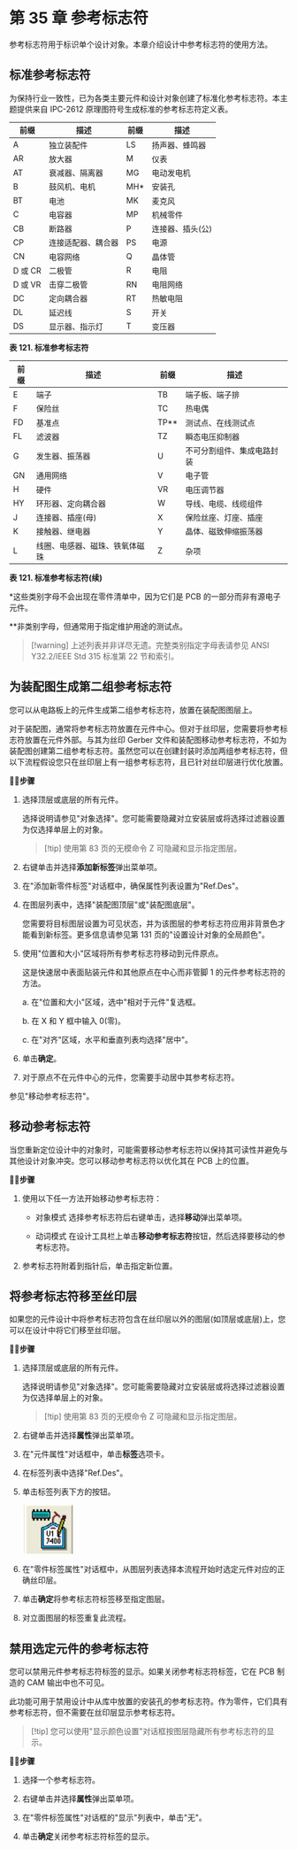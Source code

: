 # 第 35 章 参考标志符

参考标志符用于标识单个设计对象。本章介绍设计中参考标志符的使用方法。

## 标准参考标志符

为保持行业一致性，已为各类主要元件和设计对象创建了标准化参考标志符。本主题提供来自 IPC-2612 原理图符号生成标准的参考标志符定义表。

| 前缀  | 描述                 | 前缀 | 描述           |
|---------|-----------------------------|--------|-----------------------|
| A       | 独立装配件           | LS     | 扬声器、蜂鸣器   |
| AR      | 放大器                   | M      | 仪表                 |
| AT      | 衰减器、隔离器        | MG     | 电动发电机       |
| B       | 鼓风机、电机               | MH*    | 安装孔         |
| BT      | 电池                     | MK     | 麦克风            |
| C       | 电容器                   | MP     | 机械零件       |
| CB      | 断路器             | P      | 连接器、插头(公) |
| CP      | 连接适配器、耦合器 | PS     | 电源          |
| CN      | 电容网络           | Q      | 晶体管            |
| D 或 CR | 二极管                       | R      | 电阻              |
| D 或 VR | 击穿二极管             | RN     | 电阻网络      |
| DC      | 定向耦合器         | RT     | 热敏电阻            |
| DL      | 延迟线                  | S      | 开关                |
| DS      | 显示器、指示灯               | T      | 变压器           |

**表 121. 标准参考标志符**

| 前缀 | 描述                        | 前缀 | 描述                          |
|--------|------------------------------------|--------|--------------------------------------|
| E      | 端子                           | TB     | 端子板、端子排       |
| F      | 保险丝                               | TC     | 热电偶                         |
| FD     | 基准点                           | TP**   | 测试点、在线测试点   |
| FL     | 滤波器                             | TZ     | 瞬态电压抑制器                            |
| G      | 发生器、振荡器              | U      | 不可分割组件、集成电路封装     |
| GN     | 通用网络                    | V      | 电子管                        |
| H      | 硬件                           | VR     | 电压调节器                    |
| HY     | 环形器、定向耦合器      | W      | 导线、电缆、线缆组件          |
| J      | 连接器、插座(母)            | X      | 保险丝座、灯座、插座     |
| K      | 接触器、继电器                   | Y      | 晶体、磁致伸缩振荡器 |
| L      | 线圈、电感器、磁珠、铁氧体磁珠 | Z      | 杂项                        |

**表 121. 标准参考标志符(续)**

\*这些类别字母不会出现在零件清单中，因为它们是 PCB 的一部分而非有源电子元件。

\*\*非类别字母，但通常用于指定维护用途的测试点。


> [!warning] 上述列表并非详尽无遗。完整类别指定字母表请参见 ANSI Y32.2/IEEE Std 315 标准第 22 节和索引。

## 为装配图生成第二组参考标志符

您可以从电路板上的元件生成第二组参考标志符，放置在装配图图层上。

对于装配图，通常将参考标志符放置在元件中心。但对于丝印层，您需要将参考标志符放置在元件外部。与其为丝印 Gerber 文件和装配图移动参考标志符，不如为装配图创建第二组参考标志符。虽然您可以在创建封装时添加两组参考标志符，但以下流程假设您只在丝印层上有一组参考标志符，且已针对丝印层进行优化放置。

🏃‍♂️‍**步骤**

1. 选择顶层或底层的所有元件。

   选择说明请参见"对象选择"。您可能需要隐藏对立安装层或将选择过滤器设置为仅选择单层上的对象。

   > [!tip] 使用第 83 页的无模命令 Z 可隐藏和显示指定图层。

2. 右键单击并选择**添加新标签**弹出菜单项。

3. 在"添加新零件标签"对话框中，确保属性列表设置为"Ref.Des"。

4. 在图层列表中，选择"装配图顶层"或"装配图底层"。

   您需要将目标图层设置为可见状态，并为该图层的参考标志符应用非背景色才能看到新标签。更多信息请参见第 131 页的"设置设计对象的全局颜色"。

5. 使用"位置和大小"区域将所有参考标志符移动到元件原点。

   这是快速居中表面贴装元件和其他原点在中心而非管脚 1 的元件参考标志符的方法。

   a. 在"位置和大小"区域，选中"相对于元件"复选框。

   b. 在 X 和 Y 框中输入 0(零)。

   c. 在"对齐"区域，水平和垂直列表均选择"居中"。

6. 单击**确定**。

7. 对于原点不在元件中心的元件，您需要手动居中其参考标志符。

参见"移动参考标志符"。

## 移动参考标志符

当您重新定位设计中的对象时，可能需要移动参考标志符以保持其可读性并避免与其他设计对象冲突。您可以移动参考标志符以优化其在 PCB 上的位置。

🏃‍♂️‍**步骤**

1. 使用以下任一方法开始移动参考标志符：

	- 对象模式 选择参考标志符后右键单击，选择**移动**弹出菜单项。

	- 动词模式 在设计工具栏上单击**移动参考标志符**按钮，然后选择要移动的参考标志符。

2. 参考标志符附着到指针后，单击指定新位置。

## 将参考标志符移至丝印层

如果您的元件设计中将参考标志符包含在丝印层以外的图层(如顶层或底层)上，您可以在设计中将它们移至丝印层。

🏃‍♂️‍**步骤**

1. 选择顶层或底层的所有元件。

   选择说明请参见"对象选择"。您可能需要隐藏对立安装层或将选择过滤器设置为仅选择单层上的对象。

   > [!tip] 使用第 83 页的无模命令 Z 可隐藏和显示指定图层。

2. 右键单击并选择**属性**弹出菜单项。

3. 在"元件属性"对话框中，单击**标签**选项卡。

4. 在标签列表中选择"Ref.Des"。

5. 单击标签列表下方的按钮。

   ![](/layout/guide/35/_page_3_Picture_16.jpeg)

6. 在"零件标签属性"对话框中，从图层列表选择本流程开始时选定元件对应的正确丝印层。

7. 单击**确定**将参考标志符标签移至指定图层。

8. 对立面图层的标签重复此流程。

## 禁用选定元件的参考标志符

您可以禁用元件参考标志符标签的显示。如果关闭参考标志符标签，它在 PCB 制造的 CAM 输出中也不可见。

此功能可用于禁用设计中从库中放置的安装孔的参考标志符。作为零件，它们具有参考标志符，但不需要在丝印层显示参考标志符。


> [!tip] 您可以使用"显示颜色设置"对话框按图层隐藏所有参考标志符的显示。

🏃‍♂️‍**步骤**

1. 选择一个参考标志符。

2. 右键单击并选择**属性**弹出菜单项。

3. 在"零件标签属性"对话框的"显示"列表中，单击"无"。

4. 单击**确定**关闭参考标志符标签的显示。